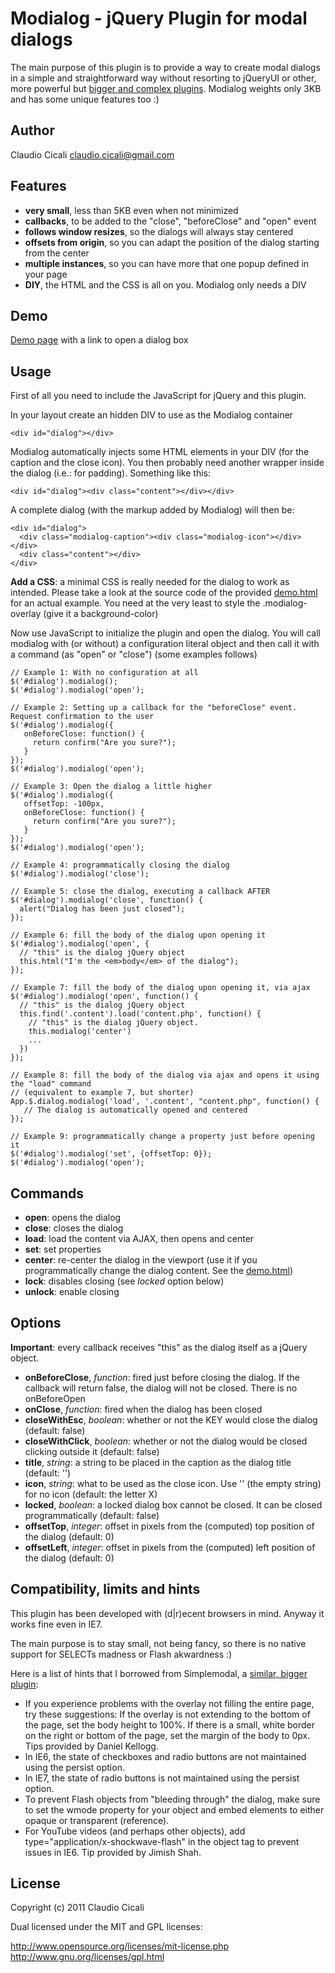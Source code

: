 
Modialog - jQuery Plugin for modal dialogs
=

The main purpose of this plugin is to provide a way to create modal dialogs in a simple and straightforward way without resorting to jQueryUI or other, more powerful but [bigger and complex plugins]. Modialog weights only 3KB and has some unique features too :)
 
Author
-

Claudio Cicali <claudio.cicali@gmail.com>

Features
-

- **very small**, less than 5KB even when not minimized
- **callbacks**, to be added to the "close", "beforeClose" and "open" event
- **follows window resizes**, so the dialogs will always stay centered
- **offsets from origin**, so you can adapt the position of the dialog starting from the center
- **multiple instances**, so you can have more that one popup defined in your page
- **DIY**, the HTML and the CSS is all on you. Modialog only needs a DIV

Demo
-

[Demo page] with a link to open a dialog box

Usage
-

First of all you need to include the JavaScript for jQuery and this plugin.

In your layout create an hidden DIV to use as the Modialog container

    <div id="dialog"></div>

Modialog automatically injects some HTML elements in your DIV (for the caption and the close icon). You then probably need another wrapper inside the dialog (i.e.: for padding). Something like this:

    <div id="dialog"><div class="content"></div></div>

A complete dialog (with the markup added by Modialog) will then be:

    <div id="dialog">
      <div class="modialog-caption"><div class="modialog-icon"></div></div>
      <div class="content"></div>
    </div>

**Add a CSS**: a minimal CSS is really needed for the dialog to work as intended. Please take a look at the source code of the provided [demo.html] for an actual example.
You need at the very least to style the .modialog-overlay (give it a background-color)

Now use JavaScript to initialize the plugin and open the dialog. You will call modialog with (or without) a configuration literal object and then call it with a command (as "open" or "close") (some examples follows)

    // Example 1: With no configuration at all
    $('#dialog').modialog();
    $('#dialog').modialog('open');

    // Example 2: Setting up a callback for the "beforeClose" event. Request confirmation to the user
    $('#dialog').modialog({
       onBeforeClose: function() {
         return confirm("Are you sure?");
       }
    });
    $('#dialog').modialog('open');

    // Example 3: Open the dialog a little higher
    $('#dialog').modialog({
       offsetTop: -100px,
       onBeforeClose: function() {
         return confirm("Are you sure?");
       }
    });
    $('#dialog').modialog('open');
    
    // Example 4: programmatically closing the dialog
    $('#dialog').modialog('close');
    
    // Example 5: close the dialog, executing a callback AFTER
    $('#dialog').modialog('close', function() {
      alert("Dialog has been just closed");
    });
    
    // Example 6: fill the body of the dialog upon opening it
    $('#dialog').modialog('open', {
      // "this" is the dialog jQuery object
      this.html("I'm the <em>body</em> of the dialog");
    });

    // Example 7: fill the body of the dialog upon opening it, via ajax
    $('#dialog').modialog('open', function() {
      // "this" is the dialog jQuery object
      this.find('.content').load('content.php', function() {
        // "this" is the dialog jQuery object.
        this.modialog('center')
        ...
      })
    });
    
    // Example 8: fill the body of the dialog via ajax and opens it using the "load" command
    // (equivalent to example 7, but shorter)
    App.$.dialog.modialog('load', '.content', "content.php", function() {
       // The dialog is automatically opened and centered
    });

    // Example 9: programmatically change a property just before opening it
    $('#dialog').modialog('set', {offsetTop: 0});
    $('#dialog').modialog('open');

Commands
-

- **open**: opens the dialog
- **close**: closes the dialog
- **load**: load the content via AJAX, then opens and center
- **set**: set properties
- **center**: re-center the dialog in the viewport (use it if you programmatically change the dialog content. See the [demo.html])
- **lock**: disables closing (see *locked* option below)
- **unlock**: enable closing
    
Options
-

**Important**: every callback receives "this" as the dialog itself as a jQuery object.

- **onBeforeClose**, *function*: fired just before closing the dialog. If the callback will return false, the dialog will not be closed. There is no onBeforeOpen
- **onClose**, *function*: fired when the dialog has been closed
- **closeWithEsc**, *boolean*: whether or not the KEY would close the dialog (default: false)
- **closeWithClick**, *boolean*: whether or not the dialog would be closed clicking outside it (default: false)
- **title**, *string*: a string to be placed in the caption as the dialog title (default: '')
- **icon**, *string*: what to be used as the close icon. Use '' (the empty string) for no icon (default: the letter X)
- **locked**, *boolean*: a locked dialog box cannot be closed. It can be closed programmatically (default: false)
- **offsetTop**, *integer*: offset in pixels from the (computed) top position of the dialog (default: 0)
- **offsetLeft**, *integer*: offset in pixels from the (computed) left position of the dialog (default: 0)

Compatibility, limits and hints
-

This plugin has been developed with (d|r)ecent browsers in mind. Anyway it works fine even in IE7.

The main purpose is to stay small, not being fancy, so there is no native support for SELECTs madness or Flash akwardness :) 

Here is a list of hints that I borrowed from Simplemodal, a [similar, bigger plugin]:

- If you experience problems with the overlay not filling the entire page, try these suggestions: If the overlay is not extending to the bottom of the page, set the body height to 100%. If there is a small, white border on the right or bottom of the page, set the margin of the body to 0px. Tips provided by Daniel Kellogg.
- In IE6, the state of checkboxes and radio buttons are not maintained using the persist option.
- In IE7, the state of radio buttons is not maintained using the persist option.
- To prevent Flash objects from "bleeding through" the dialog, make sure to set the wmode property for your object and embed elements to either opaque or transparent (reference).
- For YouTube videos (and perhaps other objects), add type="application/x-shockwave-flash" in the object tag to prevent issues in IE6. Tip provided by Jimish Shah.

License
-

Copyright (c) 2011 Claudio Cicali

Dual licensed under the MIT and GPL licenses:

  http://www.opensource.org/licenses/mit-license.php
  http://www.gnu.org/licenses/gpl.html
  
[demo.html]: http://claudioc.github.com/modialog/demo.html
[Demo page]: http://claudioc.github.com/modialog/demo.html
[similar, bigger plugin]: http://www.ericmmartin.com/projects/simplemodal/
[bigger and complex plugins]: https://itswadesh.wordpress.com/2011/04/13/15-jquery-popup-modal-dialog-plugins-and-tutorials/



